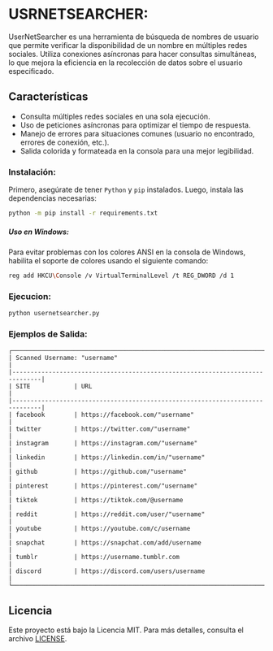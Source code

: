 # USRNETSEARCHER:
UserNetSearcher es una herramienta de búsqueda de nombres de usuario que permite verificar la disponibilidad de un nombre en múltiples redes sociales. Utiliza conexiones asíncronas para hacer consultas simultáneas, lo que mejora la eficiencia en la recolección de datos sobre el usuario especificado.

## Características

- Consulta múltiples redes sociales en una sola ejecución.
- Uso de peticiones asíncronas para optimizar el tiempo de respuesta.
- Manejo de errores para situaciones comunes (usuario no encontrado, errores de conexión, etc.).
- Salida colorida y formateada en la consola para una mejor legibilidad.


### Instalación:
Primero, asegúrate de tener ``Python`` y ``pip`` instalados. Luego, instala las dependencias necesarias:

```bash
python -m pip install -r requirements.txt
```
##### Uso en Windows:
Para evitar problemas con los colores ANSI en la consola de Windows, habilita el soporte de colores usando el siguiente comando:
```bash
reg add HKCU\Console /v VirtualTerminalLevel /t REG_DWORD /d 1
```
### Ejecucion:
```bash
python usernetsearcher.py
```

### Ejemplos de Salida:
```
┌──────────────────────────────────────────────────────────────────────────────┐
| Scanned Username: "username"                                                 |
|------------------------------------------------------------------------------|
| SITE            | URL                                                        |
|------------------------------------------------------------------------------|
| facebook        | https://facebook.com/"username"                            |
| twitter         | https://twitter.com/"username"                             |
| instagram       | https://instagram.com/"username"                           |
| linkedin        | https://linkedin.com/in/"username"                         |
| github          | https://github.com/"username"                              |
| pinterest       | https://pinterest.com/"username"                           |
| tiktok          | https://tiktok.com/@username                               |
| reddit          | https://reddit.com/user/"username"                         |
| youtube         | https://youtube.com/c/username                             |
| snapchat        | https://snapchat.com/add/username                          |
| tumblr          | https://username.tumblr.com                                |
| discord         | https://discord.com/users/username                         |
└──────────────────────────────────────────────────────────────────────────────┘

```
## Licencia

Este proyecto está bajo la Licencia MIT. Para más detalles, consulta el archivo [LICENSE](LICENSE).


